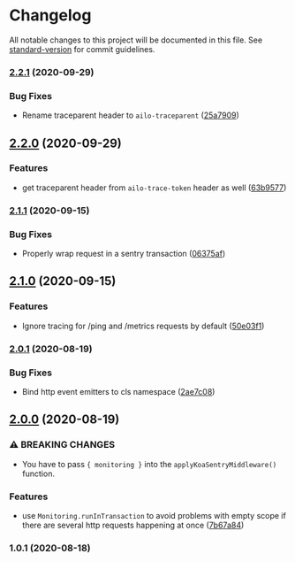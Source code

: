# Changelog

All notable changes to this project will be documented in this file. See [standard-version](https://github.com/conventional-changelog/standard-version) for commit guidelines.

### [2.2.1](https://github.com/ailohq/koa-sentry-middleware/compare/v2.2.0...v2.2.1) (2020-09-29)


### Bug Fixes

* Rename traceparent header to `ailo-traceparent` ([25a7909](https://github.com/ailohq/koa-sentry-middleware/commit/25a790990e0468d42233bbc1a50f332f7c0a5304))

## [2.2.0](https://github.com/ailohq/koa-sentry-middleware/compare/v2.1.1...v2.2.0) (2020-09-29)


### Features

* get traceparent header from `ailo-trace-token` header as well ([63b9577](https://github.com/ailohq/koa-sentry-middleware/commit/63b9577dace959402ceef9740cf4954f114b3104))

### [2.1.1](https://github.com/ailohq/koa-sentry-middleware/compare/v2.1.0...v2.1.1) (2020-09-15)


### Bug Fixes

* Properly wrap request in a sentry transaction ([06375af](https://github.com/ailohq/koa-sentry-middleware/commit/06375afd3e13b180f2714c0a8696faf07b609e2a))

## [2.1.0](https://github.com/ailohq/koa-sentry-middleware/compare/v2.0.1...v2.1.0) (2020-09-15)


### Features

* Ignore tracing for /ping and /metrics requests by default ([50e03f1](https://github.com/ailohq/koa-sentry-middleware/commit/50e03f1abe5c9e25bf837c58637b8181afbc013e))

### [2.0.1](https://github.com/ailohq/koa-sentry-middleware/compare/v2.0.0...v2.0.1) (2020-08-19)


### Bug Fixes

* Bind http event emitters to cls namespace ([2ae7c08](https://github.com/ailohq/koa-sentry-middleware/commit/2ae7c083c2c4a607422d95cf5d633ad355a531ed))

## [2.0.0](https://github.com/ailohq/koa-sentry-middleware/compare/v1.0.1...v2.0.0) (2020-08-19)


### ⚠ BREAKING CHANGES

* You have to pass `{ monitoring }` into the `applyKoaSentryMiddleware()` function.

### Features

* use `Monitoring.runInTransaction` to avoid problems with empty scope if there are several http requests happening at once ([7b67a84](https://github.com/ailohq/koa-sentry-middleware/commit/7b67a8426ff404ec2e861d3087cba2dbef7feb22))

### 1.0.1 (2020-08-18)
